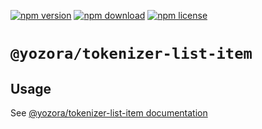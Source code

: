 [![npm version](https://img.shields.io/npm/v/@yozora/tokenizer-list-item.svg)](https://www.npmjs.com/package/@yozora/tokenizer-list-item)
[![npm download](https://img.shields.io/npm/dm/@yozora/tokenizer-list-item.svg)](https://www.npmjs.com/package/@yozora/tokenizer-list-item)
[![npm license](https://img.shields.io/npm/l/@yozora/tokenizer-list-item.svg)](https://www.npmjs.com/package/@yozora/tokenizer-list-item)


# `@yozora/tokenizer-list-item`


## Usage

  See [@yozora/tokenizer-list-item documentation](https://yozora.guanghechen.com/docs/package/tokenizer-list-item)
